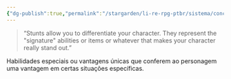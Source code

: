 ```yaml
---
{"dg-publish":true,"permalink":"/stargarden/li-re-rpg-ptbr/sistema/conceitos-de-fate/stunts/","created":"2025-01-12T01:41:42.951-03:00","updated":"2025-01-12T02:36:02.276-03:00"}
---
```



> “Stunts allow you to differentiate your character. They represent the "signature" abilities or items or whatever that makes your character really stand out.”

Habilidades especiais ou vantagens únicas que conferem ao personagem uma vantagem em certas situações específicas.